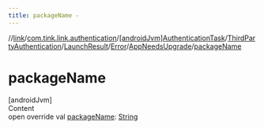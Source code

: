 ```yaml
---
title: packageName -
---
```

//[link](../../../../../../index.md)/[com.tink.link.authentication](../../../../../index.md)/[[androidJvm]AuthenticationTask](../../../../index.md)/[ThirdPartyAuthentication](../../../index.md)/[LaunchResult](../../index.md)/[Error](../index.md)/[AppNeedsUpgrade](index.md)/[packageName](package-name.md)



# packageName  
[androidJvm]  
Content  
open override val [packageName](package-name.md): [String](https://kotlinlang.org/api/latest/jvm/stdlib/kotlin/-string/index.html)  



